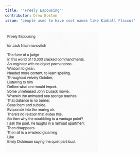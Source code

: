 ```yaml
---
title: '"Freely Espousing"'
contributor: Drew Boston
issue: "people used to have cool names like Kimball Flaccus"
---
```


<img src="/assets/images/drew.boston.jpg" alt="An image of a poem by Drew Boston" style="width:306px;height:392px;">
